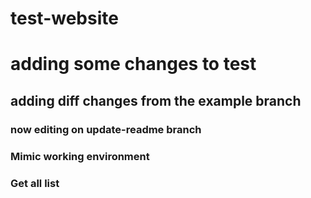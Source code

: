 # test-website

# adding some changes to test

## adding diff changes from the example branch

### now editing on update-readme branch

### Mimic working environment

### Get all list
